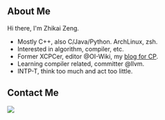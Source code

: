 ## About Me

Hi there, I'm Zhikai Zeng.

- Mostly C++, also C/Java/Python. ArchLinux, zsh.
- Interested in algorithm, compiler, etc.
- Former XCPCer, editor @OI-Wiki, my [blog for CP](https://www.cnblogs.com/zengzk/).
- Learning compiler related, committer @llvm.
- INTP-T, think too much and act too little.

## Contact Me

<a href='mailto:backlight.zzk@gmail.com'>
<img src='https://img.shields.io/badge/Gmail-D14836?style=for-the-badge&logo=gmail&logoColor=white'></img>
</a>
